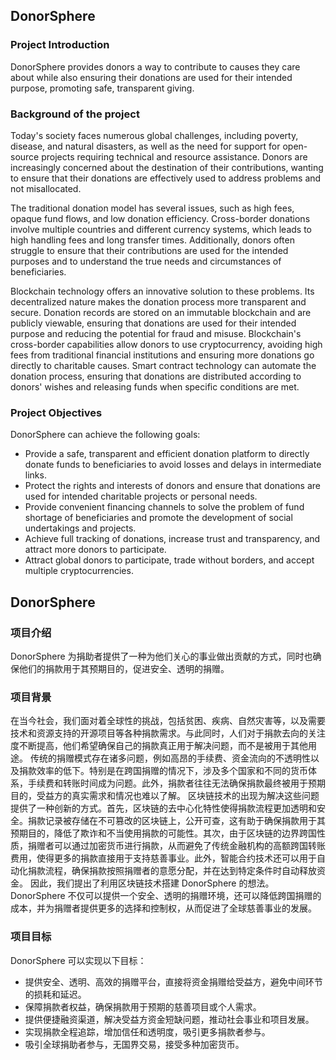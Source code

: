 ## DonorSphere
### Project Introduction
DonorSphere provides donors a way to contribute to causes they care about while also ensuring their donations are used for their intended purpose, promoting safe, transparent giving.
### Background of the project
Today's society faces numerous global challenges, including poverty, disease, and natural disasters, as well as the need for support for open-source projects requiring technical and resource assistance. Donors are increasingly concerned about the destination of their contributions, wanting to ensure that their donations are effectively used to address problems and not misallocated.

The traditional donation model has several issues, such as high fees, opaque fund flows, and low donation efficiency. Cross-border donations involve multiple countries and different currency systems, which leads to high handling fees and long transfer times. Additionally, donors often struggle to ensure that their contributions are used for the intended purposes and to understand the true needs and circumstances of beneficiaries.

Blockchain technology offers an innovative solution to these problems. Its decentralized nature makes the donation process more transparent and secure. Donation records are stored on an immutable blockchain and are publicly viewable, ensuring that donations are used for their intended purpose and reducing the potential for fraud and misuse. Blockchain's cross-border capabilities allow donors to use cryptocurrency, avoiding high fees from traditional financial institutions and ensuring more donations go directly to charitable causes. Smart contract technology can automate the donation process, ensuring that donations are distributed according to donors' wishes and releasing funds when specific conditions are met.
### Project Objectives
DonorSphere can achieve the following goals:
- Provide a safe, transparent and efficient donation platform to directly donate funds to beneficiaries to avoid losses and delays in intermediate links.
- Protect the rights and interests of donors and ensure that donations are used for intended charitable projects or personal needs.
- Provide convenient financing channels to solve the problem of fund shortage of beneficiaries and promote the development of social undertakings and projects.
- Achieve full tracking of donations, increase trust and transparency, and attract more donors to participate.
- Attract global donors to participate, trade without borders, and accept multiple cryptocurrencies.



## DonorSphere
### 项目介绍
DonorSphere 为捐助者提供了一种为他们关心的事业做出贡献的方式，同时也确保他们的捐款用于其预期目的，促进安全、透明的捐赠。
### 项目背景
在当今社会，我们面对着全球性的挑战，包括贫困、疾病、自然灾害等，以及需要技术和资源支持的开源项目等各种捐款需求。与此同时，人们对于捐款去向的关注度不断提高，他们希望确保自己的捐款真正用于解决问题，而不是被用于其他用途。
传统的捐赠模式存在诸多问题，例如高昂的手续费、资金流向的不透明性以及捐款效率的低下。特别是在跨国捐赠的情况下，涉及多个国家和不同的货币体系，手续费和转账时间成为问题。此外，捐款者往往无法确保捐款最终被用于预期目的，受益方的真实需求和情况也难以了解。
区块链技术的出现为解决这些问题提供了一种创新的方式。首先，区块链的去中心化特性使得捐款流程更加透明和安全。捐款记录被存储在不可篡改的区块链上，公开可查，这有助于确保捐款用于其预期目的，降低了欺诈和不当使用捐款的可能性。其次，由于区块链的边界跨国性质，捐赠者可以通过加密货币进行捐款，从而避免了传统金融机构的高额跨国转账费用，使得更多的捐款直接用于支持慈善事业。此外，智能合约技术还可以用于自动化捐款流程，确保捐款按照捐赠者的意愿分配，并在达到特定条件时自动释放资金。
因此，我们提出了利用区块链技术搭建 DonorSphere 的想法。DonorSphere 不仅可以提供一个安全、透明的捐赠环境，还可以降低跨国捐赠的成本，并为捐赠者提供更多的选择和控制权，从而促进了全球慈善事业的发展。
### 项目目标
DonorSphere 可以实现以下目标：
- 提供安全、透明、高效的捐赠平台，直接将资金捐赠给受益方，避免中间环节的损耗和延迟。
- 保障捐款者权益，确保捐款用于预期的慈善项目或个人需求。
- 提供便捷融资渠道，解决受益方资金短缺问题，推动社会事业和项目发展。
- 实现捐款全程追踪，增加信任和透明度，吸引更多捐款者参与。
- 吸引全球捐助者参与，无国界交易，接受多种加密货币。
